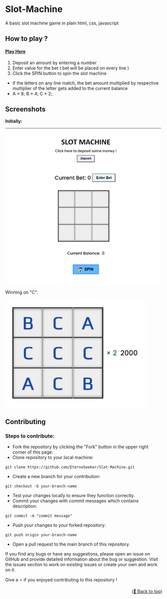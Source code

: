 <div id="top"></div>

# Slot-Machine
A basic slot machine game in plain html, css, javascript
## How to play ?
#### [Play Here](https://eternoseeker.github.io/Slot-Machine/)

1. Deposit an amount by entering a number
2. Enter value for the bet ( bet will be placed on every line )
3. Click the SPIN button to spin the slot machine
- If the letters on any line match, the bet amount multiplied by respective multiplier of the letter gets added to the current balance
- A × 8; B × 4; C × 2;

## Screenshots
**Initially:** 

<img src="images/slotmachine1.png" alt="start image" width="500">

Winning on "C":

<img src="images/slotmachine2.png" alt="win bet on c" width="450">


## Contributing
### Steps to contribute:

- Fork the repository by clicking the "Fork" button in the upper right corner of this page.
- Clone repository to your local machine:
```
git clone https://github.com/EternoSeeker/Slot-Machine.git
```
- Create a new branch for your contribution:
```
git checkout -b your-branch-name
```
- Test your changes locally to ensure they function correctly.
- Commit your changes with commit messages which contains description:
```
git commit -m "commit message"
```
- Push your changes to your forked repository:
```
git push origin your-branch-name
```
- Open a pull request to the main branch of this repository.

If you find any bugs or have any suggestions, please open an issue on GitHub and provide detailed information about the bug or suggestion.
Visit the issues section to work on existing issues or create your own and work on it.

Give a ⭐ if you enjoyed contributing to this repository !

<p align="right">(<a href="#top">🔼 Back to top</a>)</p>
